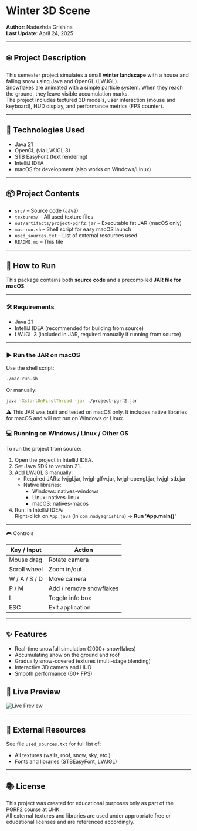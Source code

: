 # Winter 3D Scene

**Author**: Nadezhda Grishina   
**Last Update**: April 24, 2025

---

## ❄️ Project Description

This semester project simulates a small **winter landscape** with a house and falling snow using Java and OpenGL (LWJGL).  
Snowflakes are animated with a simple particle system. When they reach the ground, they leave visible accumulation marks.  
The project includes textured 3D models, user interaction (mouse and keyboard), HUD display, and performance metrics (FPS counter).

---

## 🧩 Technologies Used

- Java 21
- OpenGL (via LWJGL 3)
- STB EasyFont (text rendering)
- IntelliJ IDEA
- macOS for development (also works on Windows/Linux)

---

## 📦 Project Contents

- `src/` – Source code (Java)
- `textures/` – All used texture files
- `out/artifacts/project-pgrf2.jar` – Executable fat JAR (macOS only)
- `mac-run.sh` – Shell script for easy macOS launch
- `used_sources.txt` – List of external resources used
- `README.md` – This file

---

## 🚀 How to Run

This package contains both **source code** and a precompiled **JAR file for macOS**.

---

### 🛠 Requirements

- Java 21
- IntelliJ IDEA (recommended for building from source)
- LWJGL 3 (included in JAR, required manually if running from source)

---

### ▶️ Run the JAR on macOS

Use the shell script:

```bash
./mac-run.sh
```
Or manually:
```bash
java -XstartOnFirstThread -jar ./project-pgrf2.jar
```
⚠️ This JAR was built and tested on macOS only. It includes native libraries for macOS and will not run on Windows or Linux.

### 💻 Running on Windows / Linux / Other OS

To run the project from source:

1. Open the project in IntelliJ IDEA.
2. Set Java SDK to version 21.
3. Add LWJGL 3 manually:
    - Required JARs: lwjgl.jar, lwjgl-glfw.jar, lwjgl-opengl.jar, lwjgl-stb.jar
    - Native libraries:
        - Windows: natives-windows
        - Linux: natives-linux
        - macOS: natives-macos
4. Run:
   In IntelliJ IDEA:  
   Right-click on `App.java` (in `com.nadyagrishina`) → **Run 'App.main()'**

---

🎮 Controls

| Key / Input    | Action                  |
|----------------|-------------------------|
| Mouse drag     | Rotate camera           |
| Scroll wheel   | Zoom in/out             |
| W / A / S / D  | Move camera             |
| P / M          | Add / remove snowflakes |
| I              | Toggle info box         |
| ESC            | Exit application        |

---

## ✨ Features
- Real-time snowfall simulation (2000+ snowflakes)
- Accumulating snow on the ground and roof
- Gradually snow-covered textures (multi-stage blending)
- Interactive 3D camera and HUD
- Smooth performance (60+ FPS)

## 📸 Live Preview

![Live Preview](screenshots/preview.gif)

---

## 📄 External Resources

See file `used_sources.txt` for full list of:

- All textures (walls, roof, snow, sky, etc.)
- Fonts and libraries (STBEasyFont, LWJGL)

---

## 📚 License

This project was created for educational purposes only as part of the PGRF2 course at UHK.  
All external textures and libraries are used under appropriate free or educational licenses and are referenced accordingly.
